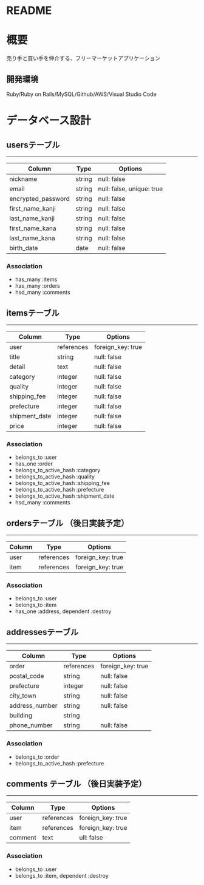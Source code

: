# README

# 概要
売り手と買い手を仲介する、フリーマーケットアプリケーション
 
## 開発環境
Ruby/Ruby on Rails/MySQL/Github/AWS/Visual Studio Code
    
    
# データベース設計
## usersテーブル
-----
| Column             | Type     | Options     |
| ------------------ | ------   | ----------- |
| nickname           | string   | null: false |
| email              | string   | null: false, unique: true |
| encrypted_password | string   | null: false |
| first_name_kanji   | string   | null: false |
| last_name_kanji    | string   | null: false |
| first_name_kana    | string   | null: false |
| last_name_kana     | string   | null: false |
| birth_date         | date     | null: false | 

### Association
- has_many :items
- has_many :orders
- hsd_many :comments



## itemsテーブル
-----
| Column            | Type           | Options                         |
| ----------------- | -------------- | ------------------------------- |
| user              | references     | foreign_key: true  |
| title             | string         | null: false                     |
| detail            | text           | null: false                     |
| category       | integer        | null: false                  |
| quality       | integer        | null: false                  |
| shipping_fee  | integer        | null: false                   |
| prefecture         | integer    | null: false                   |
| shipment_date  | integer        | null: false                  |
| price             | integer        | null: false                     |



### Association
- belongs_to :user
- has_one :order
- belongs_to_active_hash :category
- belongs_to_active_hash :quality
- belongs_to_active_hash :shipping_fee
- belongs_to_active_hash :prefecture
- belongs_to_active_hash :shipment_date
- hsd_many :comments




## ordersテーブル （後日実装予定）
-----
| Column             | Type       | Options     |
| ------------------ | ---------  | ----------- |
| user               | references | foreign_key: true |
| item               | references | foreign_key: true |

### Association
- belongs_to :user
- belongs_to :item
- has_one :address, dependent :destroy

## addressesテーブル
-----
| Column            | Type           | Options                         |
| ----------------- | -------------- | ------------------------------- |
| order             | references | foreign_key: true |
| postal_code        | string     | null: false |
| prefecture         | integer    | null: false                   |
| city_town          | string     | null: false |
| address_number     | string     | null: false |
| building           | string     |             |
| phone_number       | string     | null: false |


### Association
- belongs_to :order
- belongs_to_active_hash :prefecture


## comments テーブル （後日実装予定）
-----
| Column             | Type       | Options     |
| ------------------ | ---------  | ----------- |
| user               | references | foreign_key: true |
| item               | references | foreign_key: true |
| comment            | text       | ull: false |

### Association
- belongs_to :user
- belongs_to :item, dependent :destroy

​